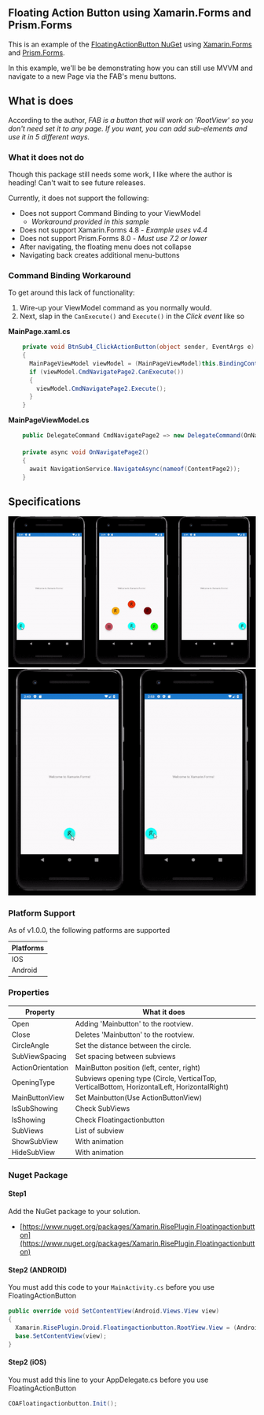 ## Floating Action Button using Xamarin.Forms and Prism.Forms

This is an example of the [FloatingActionButton NuGet](https://github.com/cemozguraA/Xamarin.RisePlugin.Floatingactionbutton) using [Xamarin.Forms](https://dotnet.microsoft.com/apps/xamarin/xamarin-forms) and [Prism.Forms](https://github.com/PrismLibrary/Prism).

In this example, we'll be be demonstrating how you can still use MVVM and navigate to a new Page via the FAB's menu buttons.

## What is does

According to the author, _FAB is a button that will work on 'RootView' so you don't need set it to any page. If you want, you can add sub-elements and use it in 5 different ways._

### What it does not do

Though this package still needs some work, I like where the author is heading!  Can't wait to see future releases.

Currently, it does not support the following:
* Does not support Command Binding to your ViewModel
  * _Workaround provided in this sample_
* Does not support Xamarin.Forms 4.8 - _Example uses v4.4_
* Does not support Prism.Forms 8.0 - _Must use 7.2 or lower_
* After navigating, the floating menu does not collapse
* Navigating back creates additional menu-buttons

### Command Binding Workaround

To get around this lack of functionality:
1. Wire-up your ViewModel command as you normally would.
2. Next, slap in the ``CanExecute()`` and ``Execute()`` in the *Click event* like so

**MainPage.xaml.cs**
```cs
    private void BtnSub4_ClickActionButton(object sender, EventArgs e)
    {
      MainPageViewModel viewModel = (MainPageViewModel)this.BindingContext;
      if (viewModel.CmdNavigatePage2.CanExecute())
      {
        viewModel.CmdNavigatePage2.Execute();
      }
    }
```

**MainPageViewModel.cs**
```cs
    public DelegateCommand CmdNavigatePage2 => new DelegateCommand(OnNavigatePage2);

    private async void OnNavigatePage2()
    {
      await NavigationService.NavigateAsync(nameof(ContentPage2));
    }
```

## Specifications

![](https://github.com/DamianSuess/Learn.FloatingActionButton/blob/master/docs/CircleDroidGroup.gif?raw=true)
![](https://github.com/DamianSuess/Learn.FloatingActionButton/blob/master/docs/VerticalHorizDroid.gif?raw=true)


### Platform Support

As of v1.0.0, the following patforms are supported

| Platforms  |
| ------------- |
| IOS  |
| Android  |

### Properties

| Property  | What it does |
| ------------- | ------------|
| Open  | Adding 'Mainbutton' to the rootview. |
| Close  | Deletes 'Mainbutton' to the rootview. |
| CircleAngle  | Set the distance between the circle. |
| SubViewSpacing  | Set spacing between subviews |
| ActionOrientation  | MainButton position (left, center, right)|
| OpeningType  | Subviews opening type (Circle, VerticalTop, VerticalBottom, HorizontalLeft, HorizontalRight)|
| MainButtonView  | Set Mainbutton(Use ActionButtonView)|
| IsSubShowing  | Check SubViews|
| IsShowing  | Check Floatingactionbutton|
| SubViews  | List of subview |
| ShowSubView  | With animation |
| HideSubView  | With animation |

### Nuget Package

#### Step1

Add the NuGet package to your solution.
* [https://www.nuget.org/packages/Xamarin.RisePlugin.Floatingactionbutton](https://www.nuget.org/packages/Xamarin.RisePlugin.Floatingactionbutton)

#### Step2 (ANDROID)
You must add this code to your ``MainActivity.cs`` before you use FloatingActionButton

```csharp
public override void SetContentView(Android.Views.View view)
{
  Xamarin.RisePlugin.Droid.Floatingactionbutton.RootView.View = (Android.Widget.RelativeLayout)view;
  base.SetContentView(view);
}
```

#### Step2 (iOS)

You must add this line to your AppDelegate.cs before you use FloatingActionButton
```csharp
COAFloatingactionbutton.Init();
```

